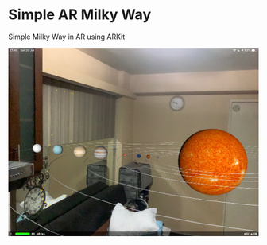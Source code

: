 # Simple AR Milky Way

Simple Milky Way in AR using ARKit

![Sample](https://raw.githubusercontent.com/wendyliga/ar-milky-way/master/screenshot/sample.jpeg)
